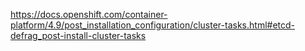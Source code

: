 https://docs.openshift.com/container-platform/4.9/post_installation_configuration/cluster-tasks.html#etcd-defrag_post-install-cluster-tasks